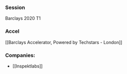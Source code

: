 
### Session
Barclays 2020 T1

### Accel
[[Barclays Accelerator, Powered by Techstars - London]]

### Companies:
- [[Inspektlabs]]


